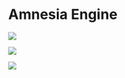 # Amnesia Engine
![](https://github.com/Vi1i/amnesia/workflows/Linux%20Build/badge.svg)

![](https://github.com/Vi1i/amnesia/workflows/MacOS%20Build/badge.svg)

![](https://github.com/Vi1i/amnesia/workflows/Windows%20Build/badge.svg)
